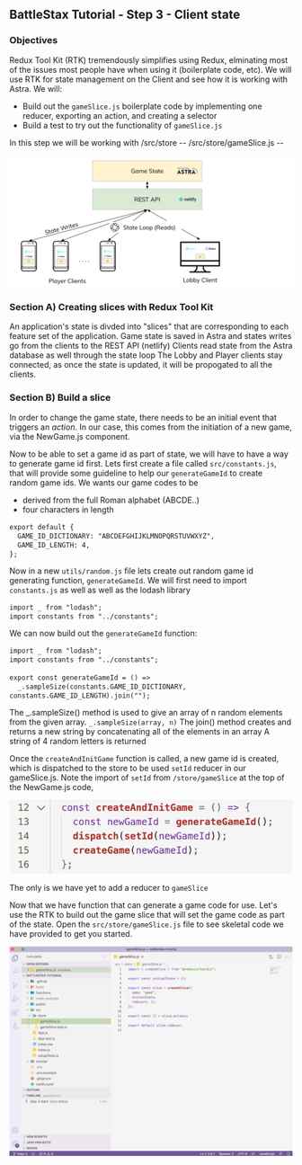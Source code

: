 ## BattleStax Tutorial - Step 3 - Client state

### Objectives
Redux Tool Kit (RTK) tremendously simplifies using Redux, elminating most of the issues most people have when using it (boilerplate code, etc). We will use RTK for state management on the Client and see how it is working with Astra. We will: 
* Build out the `gameSlice.js` boilerplate code by implementing one reducer, exporting an action, and creating a selector
* Build a test to try out the functionality of `gameSlice.js`

In this step we will be working with
/src/store -- 
/src/store/gameSlice.js -- 

![gamestate](./tutorial/gamestate.png)

### Section A) Creating slices with Redux Tool Kit

An application's state is divded into "slices" that are corresponding to each feature set of the application. 
Game state is saved in Astra and states writes go from the clients to the REST API (netlify)
Clients read state from the Astra database as well through the state loop
The Lobby and Player clients stay connected, as once the state is updated, it will be propogated to all the clients.

### Section B) Build a slice

In order to change the game state, there needs to be an initial event that triggers an _action_. In our case, this comes from the initiation of a new game, via the NewGame.js component.

Now to be able to set a game id as part of state, we will have to have a way to generate game id first. Lets first create a file called `src/constants.js`, that will provide some guideline to help our `generateGameId` to create random game ids. We wants our game codes to be 
* derived from the full Roman alphabet (ABCDE..)
* four characters in length

```
export default {
  GAME_ID_DICTIONARY: "ABCDEFGHIJKLMNOPQRSTUVWXYZ",
  GAME_ID_LENGTH: 4,
};
```

Now in a new `utils/random.js` file lets create out random game id generating function, `generateGameId`. We will first need to import `constants.js` as well as well as the lodash library

```
import _ from "lodash";
import constants from "../constants";
```
We can now build out the `generateGameId` function:

````
import _ from "lodash";
import constants from "../constants";

export const generateGameId = () =>
  _.sampleSize(constants.GAME_ID_DICTIONARY, constants.GAME_ID_LENGTH).join("");
````

The _.sampleSize() method is used to give an array of n random elements from the given array.
`_.sampleSize(array, n)`
The join() method creates and returns a new string by concatenating all of the elements in an array 
A string of 4 random letters is returned

Once the `createAndInitGame` function is called, a new game id is created, which is dispatched to the store to be used `setId` reducer in our gameSlice.js. Note the import of `setId` from `/store/gameSlice` at the top of the NewGame.js code,

![createAndInitGame](./tutorial/createAndInitGame.png)

The only is we have yet to add a reducer to `gameSlice`

Now that we have function that can generate a game code for use. Let's use the RTK to build out the game slice that will set the game code as part of the state. Open the `src/store/gameSlice.js` file to see skeletal code we have provided to get you started.

![gameSlice](./tutorial/gameSlice.png)




